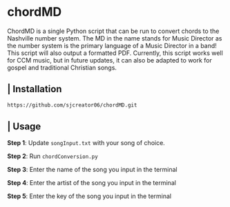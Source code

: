 # chordMD

ChordMD is a single Python script that can be run to convert chords to the Nashville number system. The MD in the name stands for Music Director as the number system is the primary language of a Music Director in a band! This script will also output a formatted PDF. Currently, this script works well for CCM music, but in future updates, it can also be adapted to work for gospel and traditional Christian songs.

## | Installation 
```bash
https://github.com/sjcreator06/chordMD.git
```

## | Usage 

**Step 1**: Update `songInput.txt` with your song of choice.

**Step 2**: Run `chordConversion.py`

**Step 3**: Enter the name of the song you input in the terminal

**Step 4**: Enter the artist of the song you input in the terminal

**Step 5**: Enter the key of the song you input in the terminal
